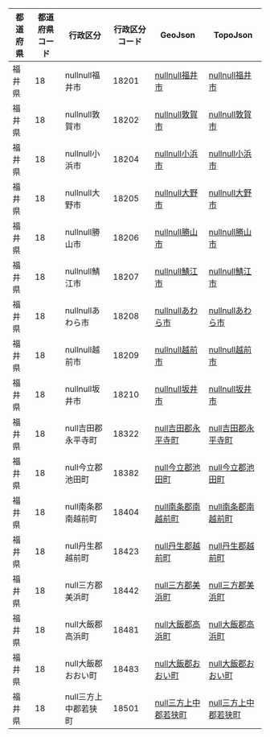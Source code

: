 | 都道府県 | 都道府県コード | 行政区分 | 行政区分コード | GeoJson | TopoJson |
|-----------|--------------|--------- |--------------|------|------|
| 福井県 | 18 | nullnull福井市 | 18201 | [nullnull福井市](/geojson/cities/18/18201.json) | [nullnull福井市](/topojson/cities/18/18201.topojson) |
| 福井県 | 18 | nullnull敦賀市 | 18202 | [nullnull敦賀市](/geojson/cities/18/18202.json) | [nullnull敦賀市](/topojson/cities/18/18202.topojson) |
| 福井県 | 18 | nullnull小浜市 | 18204 | [nullnull小浜市](/geojson/cities/18/18204.json) | [nullnull小浜市](/topojson/cities/18/18204.topojson) |
| 福井県 | 18 | nullnull大野市 | 18205 | [nullnull大野市](/geojson/cities/18/18205.json) | [nullnull大野市](/topojson/cities/18/18205.topojson) |
| 福井県 | 18 | nullnull勝山市 | 18206 | [nullnull勝山市](/geojson/cities/18/18206.json) | [nullnull勝山市](/topojson/cities/18/18206.topojson) |
| 福井県 | 18 | nullnull鯖江市 | 18207 | [nullnull鯖江市](/geojson/cities/18/18207.json) | [nullnull鯖江市](/topojson/cities/18/18207.topojson) |
| 福井県 | 18 | nullnullあわら市 | 18208 | [nullnullあわら市](/geojson/cities/18/18208.json) | [nullnullあわら市](/topojson/cities/18/18208.topojson) |
| 福井県 | 18 | nullnull越前市 | 18209 | [nullnull越前市](/geojson/cities/18/18209.json) | [nullnull越前市](/topojson/cities/18/18209.topojson) |
| 福井県 | 18 | nullnull坂井市 | 18210 | [nullnull坂井市](/geojson/cities/18/18210.json) | [nullnull坂井市](/topojson/cities/18/18210.topojson) |
| 福井県 | 18 | null吉田郡永平寺町 | 18322 | [null吉田郡永平寺町](/geojson/cities/18/18322.json) | [null吉田郡永平寺町](/topojson/cities/18/18322.topojson) |
| 福井県 | 18 | null今立郡池田町 | 18382 | [null今立郡池田町](/geojson/cities/18/18382.json) | [null今立郡池田町](/topojson/cities/18/18382.topojson) |
| 福井県 | 18 | null南条郡南越前町 | 18404 | [null南条郡南越前町](/geojson/cities/18/18404.json) | [null南条郡南越前町](/topojson/cities/18/18404.topojson) |
| 福井県 | 18 | null丹生郡越前町 | 18423 | [null丹生郡越前町](/geojson/cities/18/18423.json) | [null丹生郡越前町](/topojson/cities/18/18423.topojson) |
| 福井県 | 18 | null三方郡美浜町 | 18442 | [null三方郡美浜町](/geojson/cities/18/18442.json) | [null三方郡美浜町](/topojson/cities/18/18442.topojson) |
| 福井県 | 18 | null大飯郡高浜町 | 18481 | [null大飯郡高浜町](/geojson/cities/18/18481.json) | [null大飯郡高浜町](/topojson/cities/18/18481.topojson) |
| 福井県 | 18 | null大飯郡おおい町 | 18483 | [null大飯郡おおい町](/geojson/cities/18/18483.json) | [null大飯郡おおい町](/topojson/cities/18/18483.topojson) |
| 福井県 | 18 | null三方上中郡若狭町 | 18501 | [null三方上中郡若狭町](/geojson/cities/18/18501.json) | [null三方上中郡若狭町](/topojson/cities/18/18501.topojson) |
